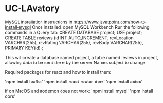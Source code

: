 # UC-LAvatory

MySQL Installation instructions in https://www.javatpoint.com/how-to-install-mysql
Once installed, open MySQL Workbench
Run the following commands in a Query tab:
CREATE DATABASE project;
USE project;
CREATE TABLE reviews (id INT AUTO_INCREMENT, revLocation VARCHAR(255), revRating VARCHAR(255), revBody VARCHAR(255), PRIMARY KEY(id));

This will create a database named project, a table named reviews in project, allowing data to be sent there by the server
Names subject to change

Required packages for react and how to install them:

'npm install leaflet'
'npm install react-router-dom'
'npm install axios'

if on MacOS and nodemon does not work:
'npm install mysql'
'npm install cors'
